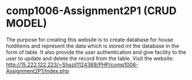 # comp1006-Assignment2P1 (CRUD MODEL)
The purpose for creating this website is to create database for house holditems and represent the data which is stored int the database in the form of table. 
It also provide the user authentication and give facility to the user to update and delete the record from the table.
Visit the website: http://15.222.122.223/~Shazil1124389/PHP/comp1006-Assignment2P1/Index.php
